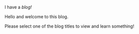 I have a *blog!*   

Hello and welcome to this blog.  

Please select one of the blog titles to view and learn something!
